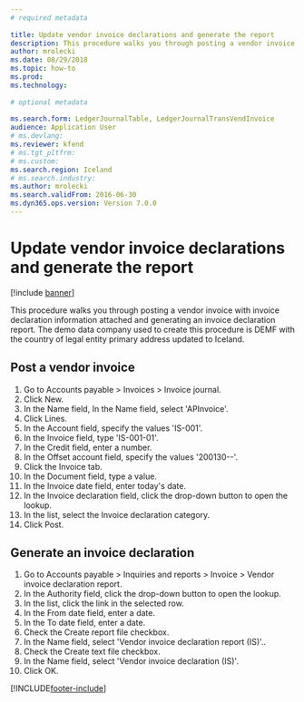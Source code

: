 ```yaml
--- 
# required metadata 
 
title: Update vendor invoice declarations and generate the report
description: This procedure walks you through posting a vendor invoice with invoice declaration information attached and generating an invoice declaration report. 
author: mrolecki
ms.date: 08/29/2018
ms.topic: how-to 
ms.prod:  
ms.technology:  
 
# optional metadata 
 
ms.search.form: LedgerJournalTable, LedgerJournalTransVendInvoice   
audience: Application User 
# ms.devlang:  
ms.reviewer: kfend
# ms.tgt_pltfrm:  
# ms.custom:  
ms.search.region: Iceland
# ms.search.industry: 
ms.author: mrolecki
ms.search.validFrom: 2016-06-30 
ms.dyn365.ops.version: Version 7.0.0 
---
```

# Update vendor invoice declarations and generate the report

[!include [banner](../../includes/banner.md)]

This procedure walks you through posting a vendor invoice with invoice declaration information attached and generating an invoice declaration report. The demo data company used to create this procedure is DEMF with the country of legal entity primary address updated to Iceland.


## Post a vendor invoice
1. Go to Accounts payable > Invoices > Invoice journal.
2. Click New.
3. In the Name field, In the Name field, select 'APInvoice'.
4. Click Lines.
5. In the Account field, specify the values 'IS-001'.
6. In the Invoice field, type 'IS-001-01'.
7. In the Credit field, enter a number.
8. In the Offset account field, specify the values '200130--'.
9. Click the Invoice tab.
10. In the Document field, type a value.
11. In the Invoice date field, enter today's date.
12. In the Invoice declaration field, click the drop-down button to open the lookup.
13. In the list, select the Invoice declaration category.
14. Click Post.

## Generate an invoice declaration
1. Go to Accounts payable > Inquiries and reports > Invoice > Vendor invoice declaration report.
2. In the Authority field, click the drop-down button to open the lookup.
3. In the list, click the link in the selected row.
4. In the From date field, enter a date.
5. In the To date field, enter a date.
6. Check the Create report file checkbox.
7. In the Name field, select 'Vendor invoice declaration report (IS)'..
8. Check the Create text file checkbox.
9. In the Name field, select 'Vendor invoice declaration (IS)'.
10. Click OK.



[!INCLUDE[footer-include](../../../includes/footer-banner.md)]